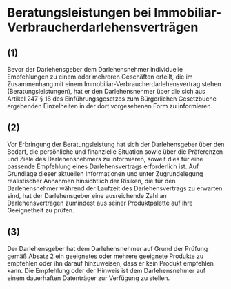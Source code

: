 # Beratungsleistungen bei Immobiliar-Verbraucherdarlehensverträgen



## (1)

 Bevor der Darlehensgeber dem Darlehensnehmer individuelle Empfehlungen zu einem oder mehreren Geschäften erteilt, die im Zusammenhang mit einem Immobiliar-Verbraucherdarlehensvertrag stehen (Beratungsleistungen), hat er den Darlehensnehmer über die sich aus Artikel 247 § 18 des Einführungsgesetzes zum Bürgerlichen Gesetzbuche ergebenden Einzelheiten in der dort vorgesehenen Form zu informieren.

## (2)

 Vor Erbringung der Beratungsleistung hat sich der Darlehensgeber über den Bedarf, die persönliche und finanzielle Situation sowie über die Präferenzen und Ziele des Darlehensnehmers zu informieren, soweit dies für eine passende Empfehlung eines Darlehensvertrags erforderlich ist. Auf Grundlage dieser aktuellen Informationen und unter Zugrundelegung realistischer Annahmen hinsichtlich der Risiken, die für den Darlehensnehmer während der Laufzeit des Darlehensvertrags zu erwarten sind, hat der Darlehensgeber eine ausreichende Zahl an Darlehensverträgen zumindest aus seiner Produktpalette auf ihre Geeignetheit zu prüfen.

## (3)

 Der Darlehensgeber hat dem Darlehensnehmer auf Grund der Prüfung gemäß Absatz 2 ein geeignetes oder mehrere geeignete Produkte zu empfehlen oder ihn darauf hinzuweisen, dass er kein Produkt empfehlen kann. Die Empfehlung oder der Hinweis ist dem Darlehensnehmer auf einem dauerhaften Datenträger zur Verfügung zu stellen. 

